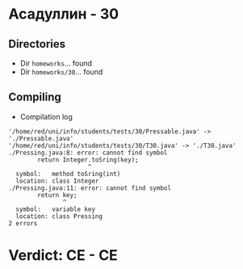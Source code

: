 # Асадуллин - 30
## Directories
- Dir `homeworks`... found
- Dir `homeworks/30`... found
## Compiling
- Compilation log
```
'/home/red/uni/info/students/tests/30/Pressable.java' -> './Pressable.java'
'/home/red/uni/info/students/tests/30/T30.java' -> './T30.java'
./Pressing.java:8: error: cannot find symbol
		return Integer.toSring(key);
		              ^
  symbol:   method toSring(int)
  location: class Integer
./Pressing.java:11: error: cannot find symbol
		return key;
		       ^
  symbol:   variable key
  location: class Pressing
2 errors

```
# Verdict: **CE** - CE
